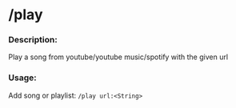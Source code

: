 # /play

### Description:
Play a song from youtube/youtube music/spotify with the given url<br>

### Usage:
Add song or playlist:
`/play url:<String>`